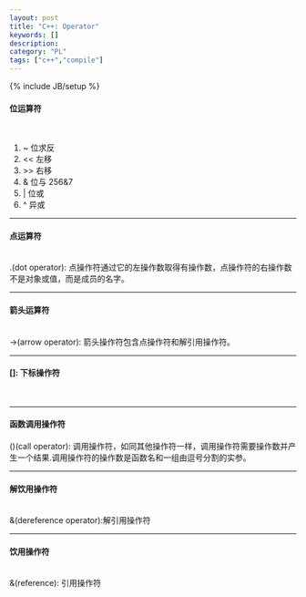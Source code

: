 ```yaml
--- 
layout: post 
title: "C++: Operator" 
keywords: [] 
description: 
category: "PL"
tags: ["c++","compile"]
--- 
```

{% include JB/setup %}
<h4>位运算符</h4><br/>
<div>
	<ol>
		<li> ~  位求反        </li>
		<li> << 左移          </li>
		<li> >> 右移          </li>
		<li>  & 位与   256&7  </li>
		<li>  | 位或          </li>
		<li>  ^ 异或          </li>
	</ol>
</div>
<hr />
<h4>点运算符</h4><br/>
.(dot operator): 点操作符通过它的左操作数取得有操作数，点操作符的右操作数不是对象或值，而是成员的名字。  
<hr />
<h4>箭头运算符</h4><br/>
->(arrow operator): 箭头操作符包含点操作符和解引用操作符。  
<hr />
<h4>[]: 下标操作符</h4><br/>
<hr />
<h4>函数调用操作符</h4>
()(call operator): 调用操作符，如同其他操作符一样，调用操作符需要操作数并产生一个结果.调用操作符的操作数是函数名和一组由逗号分割的实参。
<hr />
<h4>解饮用操作符</h4><br/>
&(dereference operator):解引用操作符  
<hr />
<h4>饮用操作符</h4><br/>
&(reference): 引用操作符


